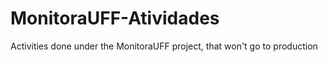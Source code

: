 # MonitoraUFF-Atividades
 Activities done under the MonitoraUFF project, that won't go to production
